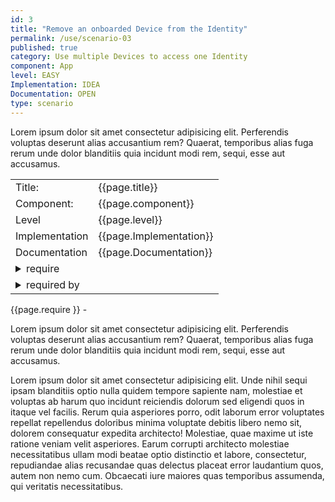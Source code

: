 ```yaml
---
id: 3
title: "Remove an onboarded Device from the Identity"
permalink: /use/scenario-03
published: true
category: Use multiple Devices to access one Identity
component: App
level: EASY
Implementation: IDEA
Documentation: OPEN
type: scenario
---
```


Lorem ipsum dolor sit amet consectetur adipisicing elit. Perferendis voluptas deserunt alias accusantium rem? Quaerat, temporibus alias fuga rerum unde dolor blanditiis quia incidunt modi rem, sequi, esse aut accusamus.

<table>
    <tr>
        <td>Title:</td>
        <td>{{page.title}}</td>
    </tr>
    <tr>
        <td>Component: </td>
        <td>{{page.component}}</td>
    </tr>
    <tr>
        <td>Level</td>
        <td>{{page.level}}</td>
    </tr>
    <tr>
        <td>Implementation</td>
        <td>{{page.Implementation}}</td>
    </tr>
    <tr>
        <td>Documentation</td>
        <td>{{page.Documentation}}</td>
    </tr>
    <tr>
        <td colspan="2">
<details markdown=block>
<summary markdown=span>require</summary>
These are the **details** for this item.
</details> 
        </td>
    </tr>
        <tr>
        <td colspan="2">
<details markdown=block>
<summary markdown=span>required by</summary>
These are the **details** for this item.
</details> 
        </td>
    </tr>
</table>

{{page.require }} -

Lorem ipsum dolor sit amet consectetur adipisicing elit. Perferendis voluptas deserunt alias accusantium rem? Quaerat, temporibus alias fuga rerum unde dolor blanditiis quia incidunt modi rem, sequi, esse aut accusamus.

Lorem ipsum dolor sit amet consectetur adipisicing elit. Unde nihil sequi ipsam blanditiis optio nulla quidem tempore sapiente nam, molestiae et voluptas ab harum quo incidunt reiciendis dolorum sed eligendi quos in itaque vel facilis. Rerum quia asperiores porro, odit laborum error voluptates repellat repellendus doloribus minima voluptate debitis libero nemo sit, dolorem consequatur expedita architecto! Molestiae, quae maxime ut iste ratione veniam velit asperiores. Earum corrupti architecto molestiae necessitatibus ullam modi beatae optio distinctio et labore, consectetur, repudiandae alias recusandae quas delectus placeat error laudantium quos, autem non nemo cum. Obcaecati iure maiores quas temporibus assumenda, qui veritatis necessitatibus.
